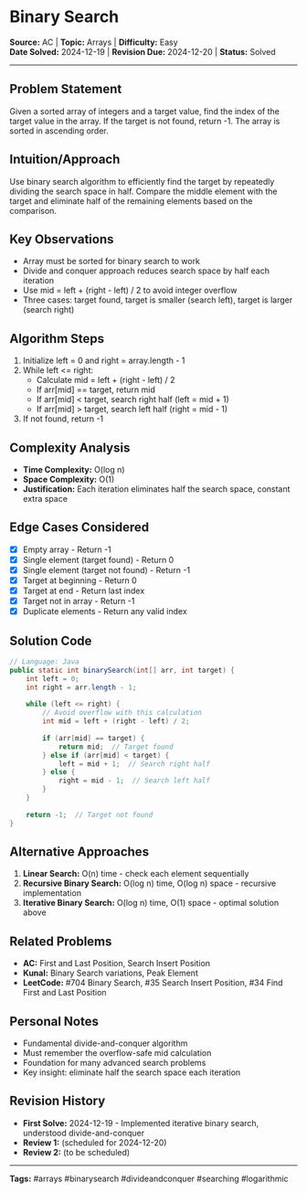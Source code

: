 # Binary Search

**Source:** AC | **Topic:** Arrays | **Difficulty:** Easy  
**Date Solved:** 2024-12-19 | **Revision Due:** 2024-12-20 | **Status:** Solved

---

## Problem Statement
Given a sorted array of integers and a target value, find the index of the target value in the array. If the target is not found, return -1. The array is sorted in ascending order.

## Intuition/Approach
Use binary search algorithm to efficiently find the target by repeatedly dividing the search space in half. Compare the middle element with the target and eliminate half of the remaining elements based on the comparison.

## Key Observations
- Array must be sorted for binary search to work
- Divide and conquer approach reduces search space by half each iteration
- Use mid = left + (right - left) / 2 to avoid integer overflow
- Three cases: target found, target is smaller (search left), target is larger (search right)

## Algorithm Steps
1. Initialize left = 0 and right = array.length - 1
2. While left <= right:
   - Calculate mid = left + (right - left) / 2
   - If arr[mid] == target, return mid
   - If arr[mid] < target, search right half (left = mid + 1)
   - If arr[mid] > target, search left half (right = mid - 1)
3. If not found, return -1

## Complexity Analysis
- **Time Complexity:** O(log n)
- **Space Complexity:** O(1)
- **Justification:** Each iteration eliminates half the search space, constant extra space

## Edge Cases Considered
- [x] Empty array - Return -1
- [x] Single element (target found) - Return 0
- [x] Single element (target not found) - Return -1
- [x] Target at beginning - Return 0
- [x] Target at end - Return last index
- [x] Target not in array - Return -1
- [x] Duplicate elements - Return any valid index

## Solution Code

```java
// Language: Java
public static int binarySearch(int[] arr, int target) {
    int left = 0;
    int right = arr.length - 1;
    
    while (left <= right) {
        // Avoid overflow with this calculation
        int mid = left + (right - left) / 2;
        
        if (arr[mid] == target) {
            return mid;  // Target found
        } else if (arr[mid] < target) {
            left = mid + 1;  // Search right half
        } else {
            right = mid - 1;  // Search left half
        }
    }
    
    return -1;  // Target not found
}
```

## Alternative Approaches
1. **Linear Search:** O(n) time - check each element sequentially
2. **Recursive Binary Search:** O(log n) time, O(log n) space - recursive implementation
3. **Iterative Binary Search:** O(log n) time, O(1) space - optimal solution above

## Related Problems
- **AC:** First and Last Position, Search Insert Position
- **Kunal:** Binary Search variations, Peak Element
- **LeetCode:** #704 Binary Search, #35 Search Insert Position, #34 Find First and Last Position

## Personal Notes
- Fundamental divide-and-conquer algorithm
- Must remember the overflow-safe mid calculation
- Foundation for many advanced search problems
- Key insight: eliminate half the search space each iteration

## Revision History
- **First Solve:** 2024-12-19 - Implemented iterative binary search, understood divide-and-conquer
- **Review 1:** (scheduled for 2024-12-20)
- **Review 2:** (to be scheduled)

---
**Tags:** #arrays #binarysearch #divideandconquer #searching #logarithmic 